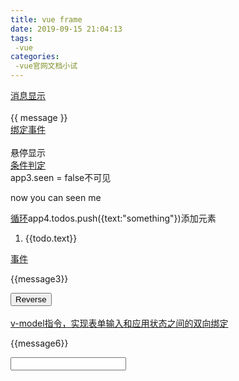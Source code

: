 ```yaml
---
title: vue frame
date: 2019-09-15 21:04:13
tags: 
 -vue
categories: 
 -vue官网文档小试
---
```

<!DOCTYPE html>
<html>
	<head>
		<meta charset="utf-8" />
		<script src="https://cdn.jsdelivr.net/npm/vue/dist/vue.js"></script>
		<title>vue学习</title>
	<body>
		<div id="app">
			<u>消息显示</u><br><br>
			{{ message }}	
		</div>
		<div id="app2">
			<u>绑定事件</u><br><br>
			<span v-bind:title="message2">
				悬停显示
			</span>
		</div>
		<div id="app3">
			<u>条件判定</u><br>app3.seen = false不可见
			<p v-if="seen">
				now you can seen me 
			</p>
		</div>
		<div id="app4">
			<u>循环</u>app4.todos.push({text:"something"})添加元素
			<ol>
				<li v-for="todo in todos">
					{{todo.text}}
				</li>
			</ol>
		</div>
		<div id="app5">
			<u>事件</u>
			<p>{{message3}}</p>
			<button v-on:click="reverseMessage">Reverse</button>
		</div>
		<div id="app6">
			<br><u>v-model指令，实现表单输入和应用状态之间的双向绑定</u><br/>
			<p>{{message6}}</p>
			<input v-model="message6" />
		</div>
	</body>
	<script>
		var app = new Vue({
			el:"#app",
			data:{
				message:"Hello Vue!ss...."
			}
		});
		var app2 = new Vue({
			el:"#app2",
			data:{
				message2:"hold on ,I will stay~~信息查看于"+new Date().toLocaleString()
				}
		});
		var app3 = new Vue({
			el:"#app3",
			data:{
				seen:"true"
			}
		});
		var app4 = new Vue({
			el:"#app4",
			data:{
				todos : [
					{text:"study js"},
					{text:"study vue"},
					{text:"do something cool"}
				]
			}
		});
		var app5 = new Vue({
			el:"#app5",
			data:{
				message3:"I wants reverse!"
			},
			methods:{
				reverseMessage:function(){
					this.message3 = this.message3.split('').reverse().join('');
				}
			}
		});
		var app6 = new Vue({
			el:"#app6",
			data:{
				message6:"Restful API"
			}
		});
	</script>
</html>
